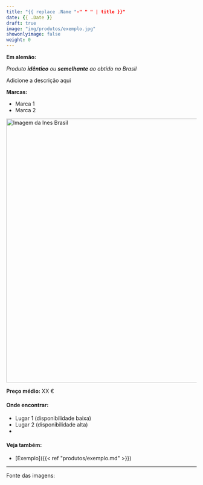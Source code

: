 ```yaml
---
title: "{{ replace .Name "-" " " | title }}"
date: {{ .Date }}
draft: true
image: "img/produtos/exemplo.jpg"
showonlyimage: false
weight: 0
---
```


<!--more-->

**Em alemão:**

_Produto **idêntico** ou **semelhante** ao obtido no Brasil_

Adicione a descrição aqui

**Marcas:**

- Marca 1
- Marca 2

<img src="../../img/produtos/exemplo.jpg" alt="Imagem da Ines Brasil" width="700"/>

**Preço médio:** XX €

#### Onde encontrar:

* Lugar 1 (disponibilidade baixa)
* Lugar 2 (disponibilidade alta)
* 

#### Veja também:

- [Exemplo]({{< ref "produtos/exemplo.md" >}})

---

Fonte das imagens:
